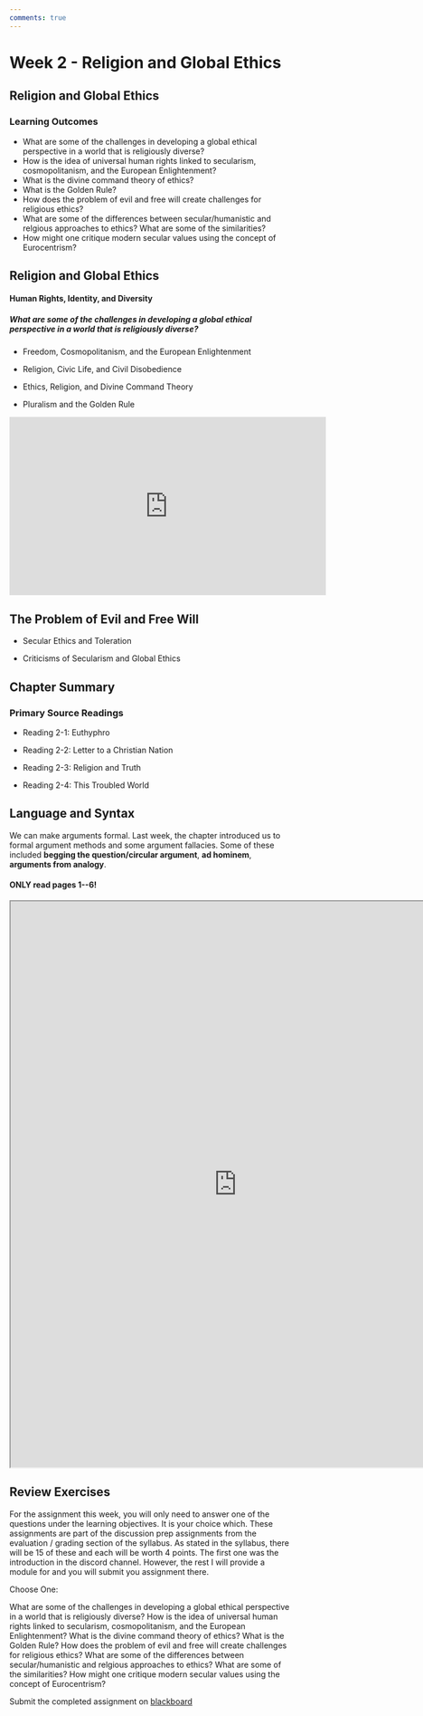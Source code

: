 ```yaml
---
comments: true
---
```


# Week 2 - Religion and Global Ethics

## Religion and Global Ethics

### Learning Outcomes

* What are some of the challenges in developing a global ethical perspective in a world that is religiously diverse?
* How is the idea of universal human rights linked to secularism, cosmopolitanism, and the European Enlightenment?
* What is the divine command theory of ethics?
* What is the Golden Rule?
* How does the problem of evil and free will create challenges for religious ethics?
* What are some of the differences between secular/humanistic and relgious approaches to ethics? What are some of the similarities?
* How might one critique modern secular values using the concept of Eurocentrism?

## Religion and Global Ethics


#### Human Rights, Identity, and Diversity


#####  What are some of the challenges in developing a global ethical perspective in a world that is religiously diverse?

* Freedom, Cosmopolitanism, and the European Enlightenment

* Religion, Civic Life, and Civil Disobedience

* Ethics, Religion, and Divine Command Theory

* Pluralism and the Golden Rule

<iframe width="560" height="315" src="https://www.youtube.com/embed/nOEBKH7uU34?si=ljQUEIuABnM9Nupy" title="YouTube video player" frameborder="0" allow="accelerometer; autoplay; clipboard-write; encrypted-media; gyroscope; picture-in-picture; web-share" referrerpolicy="strict-origin-when-cross-origin" allowfullscreen></iframe>

## The Problem of Evil and Free Will

* Secular Ethics and Toleration

* Criticisms of Secularism and Global Ethics

## Chapter Summary

### Primary Source Readings

* Reading 2-1: Euthyphro

* Reading 2-2: Letter to a Christian Nation

* Reading 2-3: Religion and Truth

* Reading 2-4: This Troubled World

## Language and Syntax

We can make arguments formal. Last week, the chapter introduced us to formal argument methods and some argument fallacies. Some of these included **begging the question/circular argument**, **ad hominem**, **arguments from analogy**.

#### ONLY read pages 1--6!

<iframe src="https://drive.google.com/file/d/1MfE5l48RR-0vgZcj8Yv4aN-7QHmAjbkQ/preview" width="800" height="1000" allow="autoplay"></iframe>

## Review Exercises

For the assignment this week, you will only need to answer one of the questions under the learning objectives. It is your choice which. These assignments are part of the discussion prep assignments from the evaluation / grading section of the syllabus. As stated in the syllabus, there will be 15 of these and each will be worth 4 points. The first one was the introduction in the discord channel. However, the rest I will provide a module for and you will submit you assignment there.

Choose One:

What are some of the challenges in developing a global ethical perspective in a world that is religiously diverse?
How is the idea of universal human rights linked to secularism, cosmopolitanism, and the European Enlightenment?
What is the divine command theory of ethics?
What is the Golden Rule?
How does the problem of evil and free will create challenges for religious ethics?
What are some of the differences between secular/humanistic and relgious approaches to ethics? What are some of the similarities?
How might one critique modern secular values using the concept of Eurocentrism?

Submit the completed assignment on [blackboard](https://blackboard.lc.edu/ultra/courses/_96063_1/outline/assessment/test/_4096951_1?courseId=_96063_1&gradeitemView=details)
